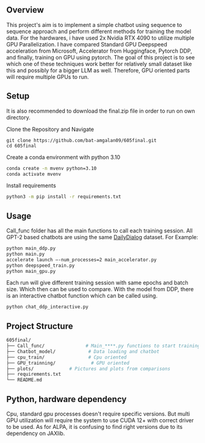 ## Overview

This project's aim is to implement a simple chatbot using sequence to sequence approach and perform different methods for training the model data. For the hardwares, i have used 2x Nvidia RTX 4090 to utilize multiple GPU Parallelization. I have compared Standard GPU Deepspeed acceleration from Microsoft, Accelerator from Huggingface, Pytorch DDP, and finally, training on GPU using pytorch. The goal of this project is to see which one of these techniques work better for relatively small dataset like this and possibly for a bigger LLM as well. Therefore, GPU oriented parts will require multiple GPUs to run.
## Setup

It is also recommended to download the final.zip file in order to run on own directory. 

Clone the Repository and Navigate

```
git clone https://github.com/bat-amgalan09/605final.git
cd 605final
```

Create a conda environment with python 3.10

```bash
conda create -n mvenv python=3.10
conda activate mvenv
```

Install requirements

```bash
python3 -m pip install -r requirements.txt
```

## Usage

Call_func folder has all the main functions to call each training session. 
All GPT-2 based chatbots are using the same [DailyDialog](https://huggingface.co/datasets/daily_dialog) dataset. For Example:

```bash
python main_ddp.py
python main.py
accelerate launch —-num_processes=2 main_accelerator.py
python deepspeed_train.py
python main_gpu.py
```
Each run will give different training session with same epochs and batch size. Which then can be used to compare. With the model from DDP, there is an interactive chatbot function which can be called using.

```bash
python chat_ddp_interactive.py
```

## Project Structure

```bash
605final/
├── Call_func/               # Main_****.py functions to start training sessions
├── Chatbot_model/            # Data loading and chatbot
├── cpu_train/                # Cpu oriented
├── GPU_trainning/             # GPU oriented
├── plots/             # Pictures and plots from comparisons
├── requirements.txt  
└── README.md
```
## Python, hardware dependency

Cpu, standard gpu processes doesn't require specific versions. But multi GPU utilization will require the system to use CUDA 12+ with correct driver to be used. As for ALPA, it is confusing to find right versions due to its dependency on JAXlib.

